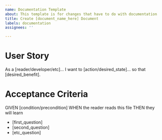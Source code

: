 ```yaml
---
name: Documentation Template
about: This template is for changes that have to do with documentation.
title: Create [document_name_here] Document
labels: documentation
assignees: ''

---
```


# User Story

As a [reader/developer/etc]...
I want to [action/desired_state]...
so that [desired_benefit].

# Acceptance Criteria
GIVEN [condition/precondition]
WHEN the reader reads this file
THEN they will learn
- [first_question]
- [second_question]
- [etc_question]
